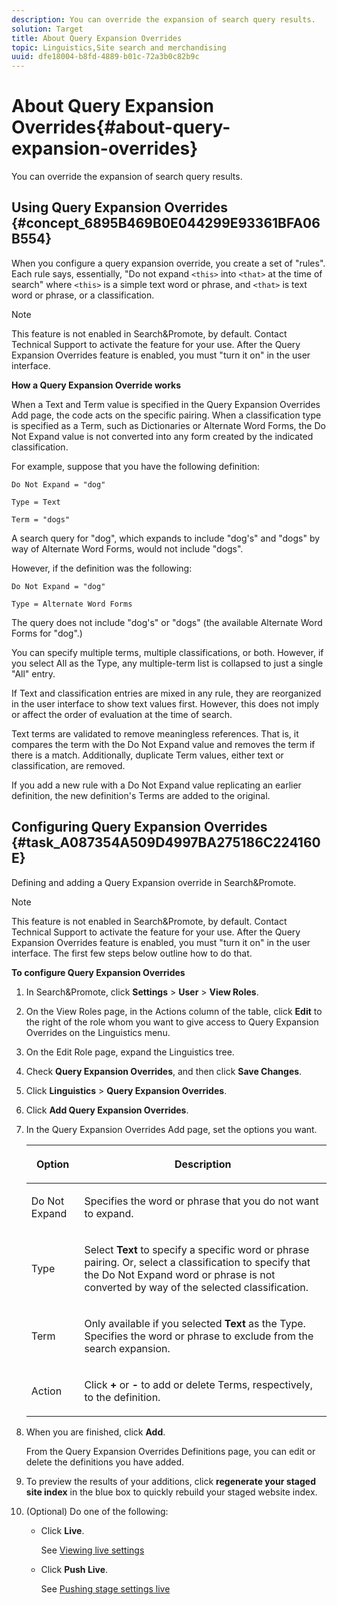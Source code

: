 ```yaml
---
description: You can override the expansion of search query results.
solution: Target
title: About Query Expansion Overrides
topic: Linguistics,Site search and merchandising
uuid: dfe18004-b8fd-4889-b01c-72a3b0c82b9c
---
```


# About Query Expansion Overrides{#about-query-expansion-overrides}

You can override the expansion of search query results.

## Using Query Expansion Overrides {#concept_6895B469B0E044299E93361BFA06B554}

When you configure a query expansion override, you create a set of "rules". Each rule says, essentially, "Do not expand `<this>` into `<that>` at the time of search" where `<this>` is a simple text word or phrase, and `<that>` is text word or phrase, or a classification.

>[!NOTE]
>
>This feature is not enabled in Search&amp;Promote, by default. Contact Technical Support to activate the feature for your use. After the Query Expansion Overrides feature is enabled, you must "turn it on" in the user interface.

**How a Query Expansion Override works**

When a Text and Term value is specified in the Query Expansion Overrides Add page, the code acts on the specific pairing. When a classification type is specified as a Term, such as Dictionaries or Alternate Word Forms, the Do Not Expand value is not converted into any form created by the indicated classification.

For example, suppose that you have the following definition:

`Do Not Expand = "dog"`

`Type = Text`

`Term = "dogs"`

A search query for "dog", which expands to include "dog's" and "dogs" by way of Alternate Word Forms, would not include "dogs".

However, if the definition was the following:

`Do Not Expand = "dog"`

`Type = Alternate Word Forms`

The query does not include "dog's" or "dogs" (the available Alternate Word Forms for "dog".)

You can specify multiple terms, multiple classifications, or both. However, if you select All as the Type, any multiple-term list is collapsed to just a single "All" entry.

If Text and classification entries are mixed in any rule, they are reorganized in the user interface to show text values first. However, this does not imply or affect the order of evaluation at the time of search.

Text terms are validated to remove meaningless references. That is, it compares the term with the Do Not Expand value and removes the term if there is a match. Additionally, duplicate Term values, either text or classification, are removed.

If you add a new rule with a Do Not Expand value replicating an earlier definition, the new definition's Terms are added to the original. 

## Configuring Query Expansion Overrides {#task_A087354A509D4997BA275186C224160E}

Defining and adding a Query Expansion override in Search&amp;Promote.

<!-- 

t_configuring_query_expansion_overrides.xml

 -->

>[!NOTE]
>
>This feature is not enabled in Search&amp;Promote, by default. Contact Technical Support to activate the feature for your use. After the Query Expansion Overrides feature is enabled, you must "turn it on" in the user interface. The first few steps below outline how to do that.

**To configure Query Expansion Overrides** 

1. In Search&amp;Promote, click **Settings** > **User** > **View Roles**.
1. On the View Roles page, in the Actions column of the table, click **Edit** to the right of the role whom you want to give access to Query Expansion Overrides on the Linguistics menu.
1. On the Edit Role page, expand the Linguistics tree.
1. Check **Query Expansion Overrides**, and then click **Save Changes**.
1. Click **Linguistics** > **Query Expansion Overrides**.
1. Click **Add Query Expansion Overrides**.
1. In the Query Expansion Overrides Add page, set the options you want.

   <!-- 
   
   r_query_expansion_override_definitions.xml
   
   -->

    <table> 
    <thead> 
      <tr> 
      <th colname="col1" class="entry"> <p>Option </p> </th> 
      <th colname="col2" class="entry"> <p>Description </p> </th> 
      </tr> 
    </thead>
    <tbody> 
      <tr> 
      <td colname="col1"> <p>Do Not Expand </p> </td> 
      <td colname="col2"> <p>Specifies the word or phrase that you do not want to expand. </p> </td> 
      </tr> 
      <tr> 
      <td colname="col1"> <p>Type </p> </td> 
      <td colname="col2"> <p>Select <b>Text</b> to specify a specific word or phrase pairing. Or, select a classification to specify that the Do Not Expand word or phrase is not converted by way of the selected classification. </p> </td> 
      </tr> 
      <tr> 
      <td colname="col1"> <p>Term </p> </td> 
      <td colname="col2"> <p>Only available if you selected <b>Text</b> as the Type. Specifies the word or phrase to exclude from the search expansion. </p> </td> 
      </tr> 
      <tr> 
      <td colname="col1"> <p>Action </p> </td> 
      <td colname="col2"> <p> Click <b>+</b> or <b>-</b> to add or delete Terms, respectively, to the definition. </p> </td> 
      </tr> 
    </tbody> 
    </table>

1. When you are finished, click **Add**.

   From the Query Expansion Overrides Definitions page, you can edit or delete the definitions you have added. 
1. To preview the results of your additions, click **regenerate your staged site index** in the blue box to quickly rebuild your staged website index.
1. (Optional) Do one of the following:

    * Click **Live**.

      See [Viewing live settings](../c-about-staging.md#task_401A0EBDB5DB4D4CA933CBA7BECDC10F) 
    
    * Click **Push Live**.

      See [Pushing stage settings live](../c-about-staging.md#task_44306783B4C0408AAA58B471DAF2D9A4)

